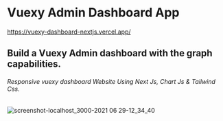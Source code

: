 # Vuexy Admin Dashboard App

https://vuexy-dashboard-nextjs.vercel.app/

## Build a Vuexy Admin dashboard with the graph capabilities.

###### Responsive vuexy dashboard Website Using Next Js, Chart Js & Tailwind Css.

![screenshot-localhost_3000-2021 06 29-12_34_40](https://user-images.githubusercontent.com/61876452/123752923-edd9b180-d8d6-11eb-82f8-e77b4099f1dd.png)

